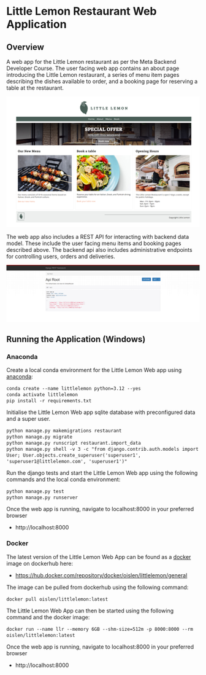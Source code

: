 # Little Lemon Restaurant Web Application

## Overview

A web app for the Little Lemon restaurant as per the Meta Backend Developer Course. The user facing web app contains an about page introducing the Little Lemon restaurant, a series of menu item pages describing the dishes available to order, and a booking page for reserving a table at the restaurant.

![Home Page](report/LittleLemon_HomePage.png)

The web app also includes a REST API for interacting with backend data model. These include the user facing menu items and booking pages described above. The backend api also includes administrative endpoints for controlling users, orders and deliveries.

![Rest API](report/API_HomePage.png)

## Running the Application (Windows)

### Anaconda

Create a local conda environment for the Little Lemon Web app using [anaconda](https://www.anaconda.com/):

```
conda create --name littlelemon python=3.12 --yes
conda activate littlelemon
pip install -r requirements.txt
```

Initialise the Little Lemon Web app sqlite database with preconfigured data and a super user.

```
python manage.py makemigrations restaurant
python manage.py migrate
python manage.py runscript restaurant.import_data
python manage.py shell -v 3 -c "from django.contrib.auth.models import User; User.objects.create_superuser('superuser1', 'superuser1@littlelemon.com', 'superuser1')"
```

Run the django tests and start the Little Lemon Web app using the following commands and the local conda environment:

```
python manage.py test
python manage.py runserver
```

Once the web app is running, navigate to localhost:8000 in your preferred browser

* http://localhost:8000

### Docker

The latest version of the Little Lemon Web App can be found as a [docker](https://www.docker.com/) image on dockerhub here:

* https://hub.docker.com/repository/docker/oislen/littlelemon/general

The image can be pulled from dockerhub using the following command:

```
docker pull oislen/littlelemon:latest
```

The Little Lemon Web App can then be started using the following command and the docker image:

```
docker run --name llr --memory 6GB --shm-size=512m -p 8000:8000 --rm oislen/littlelemon:latest
```

Once the web app is running, navigate to localhost:8000 in your preferred browser

* http://localhost:8000

